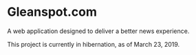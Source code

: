 # Gleanspot.com
A web application designed to deliver a better news experience.

This project is currently in hibernation, as of March 23, 2019.